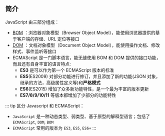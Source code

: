 ## 简介

JavaScript 由三部分组成：
+ [BOM]() ：浏览器对象模型（Browser Object Model），能使用浏览器提供的基于客户端的存储、URL 定位等接口
+ [DOM]() ：文档对象模型（Document Object Model），能使用操作文档、修改样式、事件监听等接口
+ ECMAScript 是一门脚本语言，能无缝使用 BOM 和 DOM 提供的接口功能，而且还有自身丰富的语言特点:
  + **ES3** 是可以作为第一个 ECMAScript 版本的标准
  + **ES5**(ES2009) 对部分功能进行修订，并且添加了新的功能(JSON 对象，继承的方法，高级属性定义等)和**严格模式**
  + **ES6**(ES2015) 增加了众多新功能特性，是一个最为丰富的版本更新
  + **ES7/8/9/10/11** 等版本都增加了少部分的功能特性

::: tip 区分 Javascript 和 ECMAScript：
+ `JavaScript` 是一种动态类型、弱类型、基于原型的解释型语言；包括了 `ECMAScript`, `DOM`, `BOM`
+ `ECMAScript` 常用的版本为 `ES3`, `ES5`, `ES6+`
:::